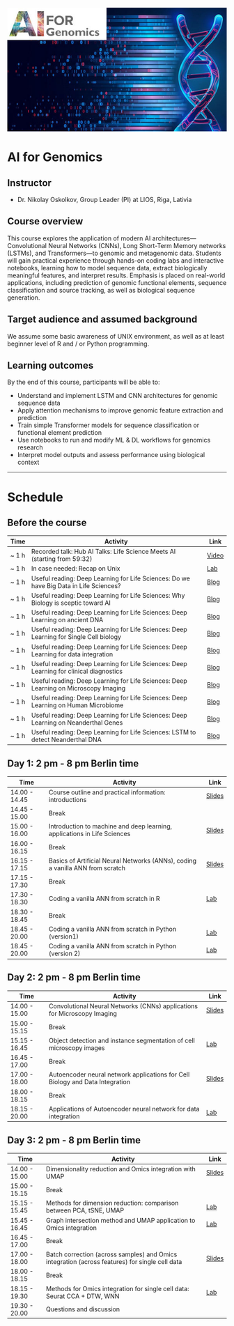 ![](course_logo.jpg)

# AI for Genomics

## Instructor

- Dr. Nikolay Oskolkov, Group Leader (PI) at LIOS, Riga, Lativia

## Course overview
This course explores the application of modern AI architectures—Convolutional Neural Networks (CNNs), Long Short-Term Memory networks (LSTMs), and Transformers—to genomic and metagenomic data. Students will gain practical experience through hands-on coding labs and interactive notebooks, learning how to model sequence data, extract biologically meaningful features, and interpret results. Emphasis is placed on real-world applications, including prediction of genomic functional elements, sequence classification and source tracking, as well as biological sequence generation.

## Target audience and assumed background
We assume some basic awareness of UNIX environment, as well as at least beginner level of R and / or Python programming.

## Learning outcomes
By the end of this course, participants will be able to:
- Understand and implement LSTM and CNN architectures for genomic sequence data
- Apply attention mechanisms to improve genomic feature extraction and prediction
- Train simple Transformer models for sequence classification or functional element prediction
- Use notebooks to run and modify ML & DL workflows for genomics research
- Interpret model outputs and assess performance using biological context

---

# Schedule

## Before the course

| Time           | Activity                                                                                   | Link                                                                                                                                        |
|----------------|--------------------------------------------------------------------------------------------|---------------------------------------------------------------------------------------------------------------------------------------------|
| ~ 1 h          | Recorded talk: Hub AI Talks: Life Science Meets AI (starting from 59:32)                   | [Video](https://www.youtube.com/watch?v=X9J-NlkODmM)                                                                                        |
| ~ 1 h          | In case needed: Recap on Unix                                                              | [Lab](command-line-basics.md)                                                                                                               |
| ~ 1 h          | Useful reading: Deep Learning for Life Sciences: Do we have Big Data in Life Sciences?     | [Blog](https://medium.com/data-science/do-we-have-big-data-in-life-sciences-c6c4e9f8645c?sk=34a6924df60feb5c7805e58e6e196034)                                                                                                                                                                                                                        |
| ~ 1 h          | Useful reading: Deep Learning for Life Sciences: Why Biology is sceptic toward AI          | [Blog](https://medium.com/data-science/why-biology-is-sceptic-towards-ai-176e5747758c?sk=ffd06201fa0cbf3ca60edb69295bf7c5)                                                                                                                                                                                                                        |
| ~ 1 h          | Useful reading: Deep Learning for Life Sciences: Deep Learning on ancient DNA              | [Blog](https://medium.com/data-science/deep-learning-on-ancient-dna-df042dc3c73d?sk=2ba9fa9810175e860cd538f3443ea08a)                                                                                                                                                                                                                        |
| ~ 1 h          | Useful reading: Deep Learning for Life Sciences: Deep Learning for Single Cell biology     | [Blog](https://medium.com/data-science/deep-learning-for-single-cell-biology-935d45064438?sk=f5407fc10c171898de1ed9b4d5833914)                                                                                                                                                                                                                        |
| ~ 1 h          | Useful reading: Deep Learning for Life Sciences: Deep Learning for data integration        | [Blog](https://medium.com/data-science/deep-learning-for-data-integration-46d51601f781?sk=05dc5cd18d4c665acf8656c042d1cb45)                                                                                                                                                                                                                        |
| ~ 1 h          | Useful reading: Deep Learning for Life Sciences: Deep Learning for clinical diagnostics    | [Blog](https://medium.com/data-science/deep-learning-for-clinical-diagnostics-ca7bc254e5ac?sk=cb26d9eca5644ae19cce383744a8d18f)                                                                                                                                                                                                                        |
| ~ 1 h          | Useful reading: Deep Learning for Life Sciences: Deep Learning on Microscopy Imaging       | [Blog](https://medium.com/data-science/deep-learning-on-microscopy-imaging-865b521ec47c?sk=fbcc4a5e7ed0e989d9903886fd67bf5e)                                                                                                                                                                                                                        |
| ~ 1 h          | Useful reading: Deep Learning for Life Sciences: Deep Learning on Human Microbiome         | [Blog](https://medium.com/data-science/deep-learning-on-human-microbiome-7854fba815fc?sk=a6977e48b863688b372c5be3d9ec7409)                                                                                                                                                                                                                        |
| ~ 1 h          | Useful reading: Deep Learning for Life Sciences: Deep Learning on Neanderthal Genes        | [Blog](https://medium.com/data-science/deep-learning-on-neanderthal-genes-ad1478cf37e7?sk=bae621d1d720688669a019a15db53cfc)                                                                                                                                                                                                                        |
| ~ 1 h          | Useful reading: Deep Learning for Life Sciences: LSTM to detect Neanderthal DNA            | [Blog](https://medium.com/data-science/lstm-to-detect-neanderthal-dna-843df7e85743?sk=5d32c984ae4a0a4cfb86a73a1d26d8a2)                                                                                                                                                                                                                        |







## Day 1: 2 pm - 8 pm Berlin time

| Time           | Activity                                                                                   | Link                                                                                                                                        |
|----------------|--------------------------------------------------------------------------------------------|---------------------------------------------------------------------------------------------------------------------------------------------|
| 14.00 - 14.45  | Course outline and practical information: introductions                                    | [Slides](https://github.com/NikolayOskolkov/Physalia_AI_Genomics/raw/main/slides/course-outline-and-practical-info.pdf)                     |
| 14.45 - 15.00  | Break                                                                                      |                                                                                                                                             |
| 15.00 - 16.00  | Introduction to machine and deep learning, applications in Life Sciences                   | [Slides](https://github.com/NikolayOskolkov/Physalia_AI_Genomics/raw/main/slides/AI_Genomics_Physalia_Oskolkov_session1a.pdf)               |
| 16.00 - 16.15  | Break                                                                                      |                                                                                                                                             |
| 16.15 - 17.15  | Basics of Artificial Neural Networks (ANNs), coding a vanilla ANN from scratch             | [Slides](https://github.com/NikolayOskolkov/Physalia_AI_Genomics/raw/main/slides/AI_Genomics_Physalia_Oskolkov_session1b.pdf)               |
| 17.15 - 17.30  | Break                                                                                      |                                                                                                                                             |
| 17.30 - 18.30  | Coding a vanilla ANN from scratch in R                                                     | [Lab](https://html-preview.github.io/?url=https://github.com/NikolayOskolkov/Physalia_AI_Genomics/blob/main/practicals/ANNFromScratch_R.html)                                                                                                                                                                                                                                      |
| 18.30 - 18.45  | Break                                                                                      |                                                                                                                                             |
| 18.45 - 20.00  | Coding a vanilla ANN from scratch in Python (version1)                                     | [Lab](https://nbviewer.org/github/NikolayOskolkov/Physalia_AI_Genomics/blob/main/practicals/ANNFromScratch_Python.ipynb)                                                                                                                                                                                                                                |
| 18.45 - 20.00  | Coding a vanilla ANN from scratch in Python (version 2)                                    | [Lab](https://html-preview.github.io/?url=https://github.com/NikolayOskolkov/Physalia_AI_Genomics/blob/main/practicals/ANNFromScratch_Pyhton.html)                                                                                                                                                                                                                                |



## Day 2: 2 pm - 8 pm Berlin time

| Time           | Activity                                                                                    | Link                                                                                                                                       |
|----------------|---------------------------------------------------------------------------------------------|--------------------------------------------------------------------------------------------------------------------------------------------|
| 14.00 - 15.00  | Convolutional Neural Networks (CNNs) applications for Microscopy Imaging                    | [Slides](https://github.com/NikolayOskolkov/Physalia_AI_Genomics/raw/main/slides/AI_Genomics_Physalia_Oskolkov_session2a.pdf)   |
| 15.00 - 15.15  | Break                                                                                       |                                                                                                                                            |
| 15.15 - 16.45  | Object detection and instance segmentation of cell microscopy images                        | [Lab](https://html-preview.github.io/?url=https://github.com/NikolayOskolkov/Physalia_AI_Genomics/blob/main/practicals/HumanProteinAtlas.html)                                                                                                                                                                                                                    |
| 16.45 - 17.00  | Break                                                                                       |                                                                                                                                            |
| 17.00 - 18.00  | Autoencoder neural network applications for Cell Biology and Data Integration               | [Slides](https://github.com/NikolayOskolkov/Physalia_AI_Genomics/raw/main/slides/AI_Genomics_Physalia_Oskolkov_session2b.pdf)    |
| 18.00 - 18.15  | Break                                                                                       |                                                                                                                                            |
| 18.15 - 20.00  | Applications of Autoencoder neural network for data integration                             | [Lab](https://html-preview.github.io/?url=https://github.com/NikolayOskolkov/Physalia_AI_Genomics/blob/main/practicals/DeepLearningDataIntegration.html)                                                                                                                                                                                                                           |


## Day 3: 2 pm - 8 pm Berlin time

| Time           | Activity                                                                                        | Link                                                                                                                                   |
|----------------|-------------------------------------------------------------------------------------------------|----------------------------------------------------------------------------------------------------------------------------------------|
| 14.00 - 15.00  | Dimensionality reduction and Omics integration with UMAP                                        | [Slides](https://github.com/NikolayOskolkov/Physalia_AI_Genomics/raw/main/slides/DimensionReduction_Oskolkov.pdf)          |
| 15.00 - 15.15  | Break                                                                                           |                                                                                                                                        |
| 15.15 - 15.45  | Methods for dimension reduction: comparison between PCA, tSNE, UMAP                             | [Lab](https://html-preview.github.io/?url=https://github.com/NikolayOskolkov/Physalia_AI_Genomics/blob/main/practicals/OmicsIntegration_DimensionReduction.html)                                                                                                                                                                                                                   |
| 15.45 - 16.45  | Graph intersection method and UMAP application to Omics integration                             | [Lab](https://html-preview.github.io/?url=https://github.com/NikolayOskolkov/Physalia_AI_Genomics/blob/main/practicals/UMAP_DataIntegration.html)                                                                                                                                                                                                                                  |
| 16.45 - 17.00  | Break                                                                                           |                                                                                                                                        |
| 17.00 - 18.00  | Batch correction (across samples) and Omics integration (across features) for single cell data  | [Slides](https://github.com/NikolayOskolkov/Physalia_AI_Genomics/raw/main/slides/Single_Cell_Integration_Oskolkov.pdf)     |
| 18.00 - 18.15  | Break                                                                                           |                                                                                                                                        |
| 18.15 - 19.30  | Methods for Omics integration for single cell data: Seurat CCA + DTW, WNN                       | [Lab](https://html-preview.github.io/?url=https://github.com/NikolayOskolkov/Physalia_AI_Genomics/blob/main/practicals/SingleCell_OmicsIntegration.html)                                                                                                                                                                                                                           |
| 19.30 - 20.00  | Questions and discussion                                                                        |                                                                                                                                        |


